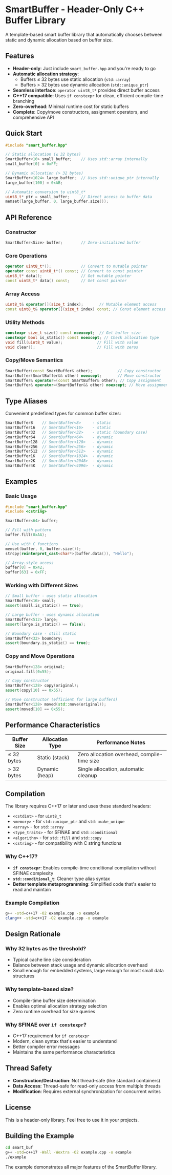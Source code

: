 # SmartBuffer - Header-Only C++ Buffer Library

A template-based smart buffer library that automatically chooses between static and dynamic allocation based on buffer size.

## Features

- **Header-only**: Just include `smart_buffer.hpp` and you're ready to go
- **Automatic allocation strategy**: 
  - Buffers ≤ 32 bytes use static allocation (`std::array`)
  - Buffers > 32 bytes use dynamic allocation (`std::unique_ptr`)
- **Seamless interface**: `operator uint8_t*` provides direct buffer access
- **C++17 compatible**: Uses `if constexpr` for clean, efficient compile-time branching
- **Zero-overhead**: Minimal runtime cost for static buffers
- **Complete**: Copy/move constructors, assignment operators, and comprehensive API

## Quick Start

```cpp
#include "smart_buffer.hpp"

// Static allocation (≤ 32 bytes)
SmartBuffer<16> small_buffer;    // Uses std::array internally
small_buffer[0] = 0xFF;

// Dynamic allocation (> 32 bytes)
SmartBuffer<1024> large_buffer;  // Uses std::unique_ptr internally
large_buffer[100] = 0xAB;

// Automatic conversion to uint8_t*
uint8_t* ptr = small_buffer;     // Direct access to buffer data
memset(large_buffer, 0, large_buffer.size());
```

## API Reference

### Constructor
```cpp
SmartBuffer<Size> buffer;        // Zero-initialized buffer
```

### Core Operations
```cpp
operator uint8_t*();             // Convert to mutable pointer
operator const uint8_t*() const; // Convert to const pointer
uint8_t* data();                 // Get mutable pointer
const uint8_t* data() const;     // Get const pointer
```

### Array Access
```cpp
uint8_t& operator[](size_t index);       // Mutable element access
const uint8_t& operator[](size_t index) const; // Const element access
```

### Utility Methods
```cpp
constexpr size_t size() const noexcept;  // Get buffer size
constexpr bool is_static() const noexcept; // Check allocation type
void fill(uint8_t value);               // Fill with value
void clear();                           // Fill with zeros
```

### Copy/Move Semantics
```cpp
SmartBuffer(const SmartBuffer& other);           // Copy constructor
SmartBuffer(SmartBuffer&& other) noexcept;       // Move constructor
SmartBuffer& operator=(const SmartBuffer& other); // Copy assignment
SmartBuffer& operator=(SmartBuffer&& other) noexcept; // Move assignment
```

## Type Aliases

Convenient predefined types for common buffer sizes:

```cpp
SmartBuffer8    // SmartBuffer<8>     - static
SmartBuffer16   // SmartBuffer<16>    - static  
SmartBuffer32   // SmartBuffer<32>    - static (boundary case)
SmartBuffer64   // SmartBuffer<64>    - dynamic
SmartBuffer128  // SmartBuffer<128>   - dynamic
SmartBuffer256  // SmartBuffer<256>   - dynamic
SmartBuffer512  // SmartBuffer<512>   - dynamic
SmartBuffer1K   // SmartBuffer<1024>  - dynamic
SmartBuffer2K   // SmartBuffer<2048>  - dynamic
SmartBuffer4K   // SmartBuffer<4096>  - dynamic
```

## Examples

### Basic Usage
```cpp
#include "smart_buffer.hpp"
#include <cstring>

SmartBuffer<64> buffer;

// Fill with pattern
buffer.fill(0xAA);

// Use with C functions
memset(buffer, 0, buffer.size());
strcpy(reinterpret_cast<char*>(buffer.data()), "Hello");

// Array-style access
buffer[0] = 0x42;
buffer[63] = 0xFF;
```

### Working with Different Sizes
```cpp
// Small buffer - uses static allocation
SmartBuffer<16> small;
assert(small.is_static() == true);

// Large buffer - uses dynamic allocation  
SmartBuffer<512> large;
assert(large.is_static() == false);

// Boundary case - still static
SmartBuffer<32> boundary;
assert(boundary.is_static() == true);
```

### Copy and Move Operations
```cpp
SmartBuffer<128> original;
original.fill(0x55);

// Copy constructor
SmartBuffer<128> copy(original);
assert(copy[10] == 0x55);

// Move constructor (efficient for large buffers)
SmartBuffer<128> moved(std::move(original));
assert(moved[10] == 0x55);
```

## Performance Characteristics

| Buffer Size | Allocation Type | Performance Notes |
|-------------|----------------|-------------------|
| ≤ 32 bytes  | Static (stack) | Zero allocation overhead, compile-time size |
| > 32 bytes  | Dynamic (heap) | Single allocation, automatic cleanup |

## Compilation

The library requires C++17 or later and uses these standard headers:
- `<cstdint>` - for `uint8_t`
- `<memory>` - for `std::unique_ptr` and `std::make_unique`
- `<array>` - for `std::array`
- `<type_traits>` - for SFINAE and `std::conditional`
- `<algorithm>` - for `std::fill` and `std::copy`
- `<cstring>` - for compatibility with C string functions

### Why C++17?
- **`if constexpr`**: Enables compile-time conditional compilation without SFINAE complexity
- **`std::conditional_t`**: Cleaner type alias syntax
- **Better template metaprogramming**: Simplified code that's easier to read and maintain

### Example Compilation
```bash
g++ -std=c++17 -O2 example.cpp -o example
clang++ -std=c++17 -O2 example.cpp -o example
```

## Design Rationale

### Why 32 bytes as the threshold?
- Typical cache line size consideration
- Balance between stack usage and dynamic allocation overhead
- Small enough for embedded systems, large enough for most small data structures

### Why template-based size?
- Compile-time buffer size determination
- Enables optimal allocation strategy selection
- Zero runtime overhead for size queries

### Why SFINAE over `if constexpr`?
- C++17 requirement for `if constexpr`
- Modern, clean syntax that's easier to understand
- Better compiler error messages
- Maintains the same performance characteristics

## Thread Safety

- **Construction/Destruction**: Not thread-safe (like standard containers)
- **Data Access**: Thread-safe for read-only access from multiple threads
- **Modification**: Requires external synchronization for concurrent writes

## License

This is a header-only library. Feel free to use it in your projects.

## Building the Example

```bash
cd smart_buf
g++ -std=c++17 -Wall -Wextra -O2 example.cpp -o example
./example
```

The example demonstrates all major features of the SmartBuffer library.
